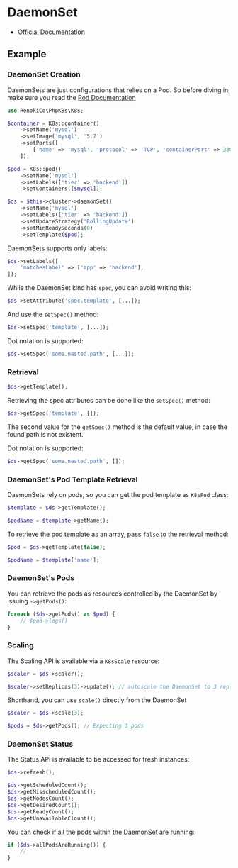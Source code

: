 # DaemonSet

- [Official Documentation](https://kubernetes.io/docs/concepts/workloads/controllers/daemonset/)

## Example

### DaemonSet Creation

DaemonSets are just configurations that relies on a Pod. So before diving in, make sure you read the [Pod Documentation](Pod.md)

```php
use RenokiCo\PhpK8s\K8s;

$container = K8s::container()
    ->setName('mysql')
    ->setImage('mysql', '5.7')
    ->setPorts([
        ['name' => 'mysql', 'protocol' => 'TCP', 'containerPort' => 3306],
    ]);

$pod = K8s::pod()
    ->setName('mysql')
    ->setLabels(['tier' => 'backend'])
    ->setContainers([$mysql]);

$ds = $this->cluster->daemonSet()
    ->setName('mysql')
    ->setLabels(['tier' => 'backend'])
    ->setUpdateStrategy('RollingUpdate')
    ->setMinReadySeconds(0)
    ->setTemplate($pod);
```

DaemonSets supports only labels:

```php
$ds->setLabels([
    'matchesLabel' => ['app' => 'backend'],
]);
```

While the DaemonSet kind has `spec`, you can avoid writing this:

```php
$ds->setAttribute('spec.template', [...]);
```

And use the `setSpec()` method:

```php
$ds->setSpec('template', [...]);
```

Dot notation is supported:

```php
$ds->setSpec('some.nested.path', [...]);
```

### Retrieval

```php
$ds->getTemplate();
```

Retrieving the spec attributes can be done like the `setSpec()` method:

```php
$ds->getSpec('template', []);
```

The second value for the `getSpec()` method is the default value, in case the found path is not existent.

Dot notation is supported:

```php
$ds->getSpec('some.nested.path', []);
```

### DaemonSet's Pod Template Retrieval

DaemonSets rely on pods, so you can get the pod template as `K8sPod` class:

```php
$template = $ds->getTemplate();

$podName = $template->getName();
```

To retrieve the pod template as an array, pass `false` to the retrieval method:

```php
$pod = $ds->getTemplate(false);

$podName = $template['name'];
```

### DaemonSet's Pods

You can retrieve the pods as resources controlled by the DaemonSet by issuing `->getPods()`:

```php
foreach ($ds->getPods() as $pod) {
    // $pod->logs()
}
```

### Scaling

The Scaling API is available via a `K8sScale` resource:

```php
$scaler = $ds->scaler();

$scaler->setReplicas(3)->update(); // autoscale the DaemonSet to 3 replicas
```

Shorthand, you can use `scale()` directly from the DaemonSet

```php
$scaler = $ds->scale(3);

$pods = $ds->getPods(); // Expecting 3 pods
```

### DaemonSet Status

The Status API is available to be accessed for fresh instances:

```php
$ds->refresh();

$ds->getScheduledCount();
$ds->getMisscheduledCount();
$ds->getNodesCount();
$ds->getDesiredCount();
$ds->getReadyCount();
$ds->getUnavailableClount();
```

You can check if all the pods within the DaemonSet are running:

```php
if ($ds->allPodsAreRunning()) {
    //
}
```
